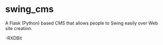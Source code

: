 # swing_cms
A Flask (Python) based CMS that allows people to Swing easily over Web site creation.

-RXDBit
